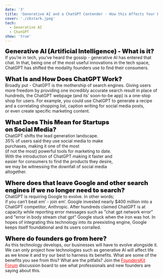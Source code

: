 ```yaml
---
date: '3'
title: 'Generative AI and a ChatGPT Contender - How this Affects Your Business'
cover: './zkstark.jpeg'
tech:
  - Generative AI
  - ChatGPT
show: 'true'
---
```


<span style="font-weight:1000;font-size:20px">
Generative AI (Artificial Intelligence) - What is it?
</span>
<br/>
If you’re in tech, you’ve heard the gossip - generative AI has entered that chat. In that, being one of the most useful innovations in the tech space, ChatGPT has shifted the modality founders use to find their consumers.   
<br/><br/>

<span style="font-weight:1000;font-size:20px">
What Is and How Does ChatGPT Work?
</span>
<br/>
Broadly put - ChatGPT is the mothership of search engines. Giving users more freedom by providing one incredibly accurate search result in place of hundreds, the ChatGPT webpage (and its’ soon-to-be app) is a one-stop shop for users. For example, you could use ChatGPT to generate a recipe and a correlating shopping list, caption writing for social media posts,<br/> or even create specific marketing content.  
<br/><br/>

<span style="font-weight:1000;font-size:20px">
What Does This Mean for Startups<br/> on Social Media?
</span>
<br/>
ChatGPT shifts the lead generation landscape. <br/>35% of users said they use social media to make <br/>purchases, making it one of the most<br/> (if not the most) powerful tools for marketing to date.<br/> With the introduction of ChatGPT making it faster and<br/> easier for consumers to find the products they desire,<br/> we may be witnessing the downfall of social media<br/> altogether. 
<br/><br/>

<span style="font-weight:1000;font-size:20px">
Where does that leave Google and other search<br/> engines if we no longer need to search?
</span>
<br/>
ChatGPT is requiring Google to evolve. In other words;<br/> if you can’t beat em’ - join em’. Google invested nearly $400 million into a ChatGPT competitor, Anthropic. After hundreds claimed ChatGPT is at capacity while reporting error messages such as "chat gpt network error" and "error in body stream chat gpt" Google stuck when the iron was hot. In hopes of integrating this technology into its preexisting engine, Google keeps itself foundational and its users corralled.
<br/><br/>

<span style="font-weight:1000;font-size:20px">
Where do founders go from here?
</span>
<br/>
As this technology develops, our businesses will have to evolve alongside it. We can only project how technologies such as generative AI will affect life as we know it and try our best to harness its benefits. What are some of the benefits you see from this? What are the pitfalls? Join the <a href="https://forum.founderskit.org" style="color: red;" target="_blank">FoundersKit Forum</a>
 discussion board to see what professionals and new founders are saying about this.
